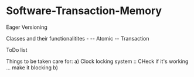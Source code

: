 # Software-Transaction-Memory

Eager Versioning 

Classes and their functionalitites - 
-- Atomic
-- Transaction

ToDo list


Things to be taken care for:
a) Clock locking system :: CHeck if it's working ... make it blocking
b)

